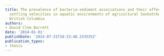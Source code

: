 ```yaml
---
title: The prevalence of bacteria-sediment associations and their effect on sediment
  settling velocities in aquatic environments of agricultural Saskatchewan and alpine
  British Columbia
authors:
- David Clem Barrett
date: '2014-01-01'
publishDate: '2024-07-31T18:15:48.233535Z'
publication_types:
- thesis
---
```

